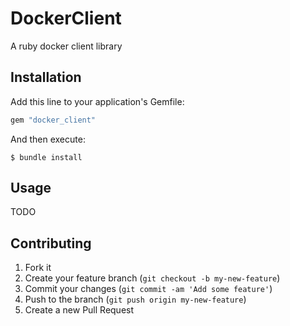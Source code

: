 # DockerClient

A ruby docker client library

## Installation

Add this line to your application's Gemfile:

```ruby
gem "docker_client"
```

And then execute:

    $ bundle install

## Usage

TODO

## Contributing

1. Fork it 
2. Create your feature branch (`git checkout -b my-new-feature`)
3. Commit your changes (`git commit -am 'Add some feature'`)
4. Push to the branch (`git push origin my-new-feature`)
5. Create a new Pull Request
